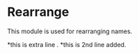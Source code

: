 Rearrange
=========

This module is used for rearranging names.

*this is extra line .
*this is 2nd line added.

